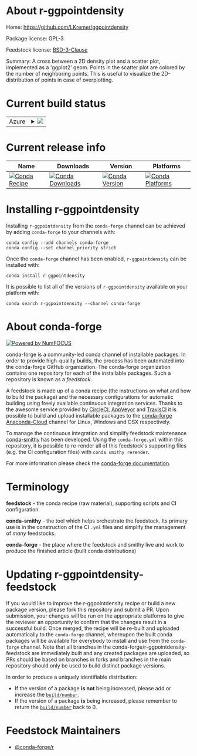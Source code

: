 About r-ggpointdensity
======================

Home: https://github.com/LKremer/ggpointdensity

Package license: GPL-3

Feedstock license: [BSD-3-Clause](https://github.com/conda-forge/r-ggpointdensity-feedstock/blob/master/LICENSE.txt)

Summary: A cross between a 2D density plot and a scatter plot, implemented as a 'ggplot2' geom. Points in the scatter plot are  colored by the number of neighboring points. This is useful to visualize the 2D-distribution of points in case of overplotting.

Current build status
====================


<table>
    
  <tr>
    <td>Azure</td>
    <td>
      <details>
        <summary>
          <a href="https://dev.azure.com/conda-forge/feedstock-builds/_build/latest?definitionId=7809&branchName=master">
            <img src="https://dev.azure.com/conda-forge/feedstock-builds/_apis/build/status/r-ggpointdensity-feedstock?branchName=master">
          </a>
        </summary>
        <table>
          <thead><tr><th>Variant</th><th>Status</th></tr></thead>
          <tbody><tr>
              <td>linux_64_r_base4.0</td>
              <td>
                <a href="https://dev.azure.com/conda-forge/feedstock-builds/_build/latest?definitionId=7809&branchName=master">
                  <img src="https://dev.azure.com/conda-forge/feedstock-builds/_apis/build/status/r-ggpointdensity-feedstock?branchName=master&jobName=linux&configuration=linux_64_r_base4.0" alt="variant">
                </a>
              </td>
            </tr><tr>
              <td>linux_64_r_base4.1</td>
              <td>
                <a href="https://dev.azure.com/conda-forge/feedstock-builds/_build/latest?definitionId=7809&branchName=master">
                  <img src="https://dev.azure.com/conda-forge/feedstock-builds/_apis/build/status/r-ggpointdensity-feedstock?branchName=master&jobName=linux&configuration=linux_64_r_base4.1" alt="variant">
                </a>
              </td>
            </tr><tr>
              <td>osx_64_r_base4.0</td>
              <td>
                <a href="https://dev.azure.com/conda-forge/feedstock-builds/_build/latest?definitionId=7809&branchName=master">
                  <img src="https://dev.azure.com/conda-forge/feedstock-builds/_apis/build/status/r-ggpointdensity-feedstock?branchName=master&jobName=osx&configuration=osx_64_r_base4.0" alt="variant">
                </a>
              </td>
            </tr><tr>
              <td>osx_64_r_base4.1</td>
              <td>
                <a href="https://dev.azure.com/conda-forge/feedstock-builds/_build/latest?definitionId=7809&branchName=master">
                  <img src="https://dev.azure.com/conda-forge/feedstock-builds/_apis/build/status/r-ggpointdensity-feedstock?branchName=master&jobName=osx&configuration=osx_64_r_base4.1" alt="variant">
                </a>
              </td>
            </tr><tr>
              <td>win_64_r_base4.0</td>
              <td>
                <a href="https://dev.azure.com/conda-forge/feedstock-builds/_build/latest?definitionId=7809&branchName=master">
                  <img src="https://dev.azure.com/conda-forge/feedstock-builds/_apis/build/status/r-ggpointdensity-feedstock?branchName=master&jobName=win&configuration=win_64_r_base4.0" alt="variant">
                </a>
              </td>
            </tr><tr>
              <td>win_64_r_base4.1</td>
              <td>
                <a href="https://dev.azure.com/conda-forge/feedstock-builds/_build/latest?definitionId=7809&branchName=master">
                  <img src="https://dev.azure.com/conda-forge/feedstock-builds/_apis/build/status/r-ggpointdensity-feedstock?branchName=master&jobName=win&configuration=win_64_r_base4.1" alt="variant">
                </a>
              </td>
            </tr>
          </tbody>
        </table>
      </details>
    </td>
  </tr>
</table>

Current release info
====================

| Name | Downloads | Version | Platforms |
| --- | --- | --- | --- |
| [![Conda Recipe](https://img.shields.io/badge/recipe-r--ggpointdensity-green.svg)](https://anaconda.org/conda-forge/r-ggpointdensity) | [![Conda Downloads](https://img.shields.io/conda/dn/conda-forge/r-ggpointdensity.svg)](https://anaconda.org/conda-forge/r-ggpointdensity) | [![Conda Version](https://img.shields.io/conda/vn/conda-forge/r-ggpointdensity.svg)](https://anaconda.org/conda-forge/r-ggpointdensity) | [![Conda Platforms](https://img.shields.io/conda/pn/conda-forge/r-ggpointdensity.svg)](https://anaconda.org/conda-forge/r-ggpointdensity) |

Installing r-ggpointdensity
===========================

Installing `r-ggpointdensity` from the `conda-forge` channel can be achieved by adding `conda-forge` to your channels with:

```
conda config --add channels conda-forge
conda config --set channel_priority strict
```

Once the `conda-forge` channel has been enabled, `r-ggpointdensity` can be installed with:

```
conda install r-ggpointdensity
```

It is possible to list all of the versions of `r-ggpointdensity` available on your platform with:

```
conda search r-ggpointdensity --channel conda-forge
```


About conda-forge
=================

[![Powered by NumFOCUS](https://img.shields.io/badge/powered%20by-NumFOCUS-orange.svg?style=flat&colorA=E1523D&colorB=007D8A)](http://numfocus.org)

conda-forge is a community-led conda channel of installable packages.
In order to provide high-quality builds, the process has been automated into the
conda-forge GitHub organization. The conda-forge organization contains one repository
for each of the installable packages. Such a repository is known as a *feedstock*.

A feedstock is made up of a conda recipe (the instructions on what and how to build
the package) and the necessary configurations for automatic building using freely
available continuous integration services. Thanks to the awesome service provided by
[CircleCI](https://circleci.com/), [AppVeyor](https://www.appveyor.com/)
and [TravisCI](https://travis-ci.com/) it is possible to build and upload installable
packages to the [conda-forge](https://anaconda.org/conda-forge)
[Anaconda-Cloud](https://anaconda.org/) channel for Linux, Windows and OSX respectively.

To manage the continuous integration and simplify feedstock maintenance
[conda-smithy](https://github.com/conda-forge/conda-smithy) has been developed.
Using the ``conda-forge.yml`` within this repository, it is possible to re-render all of
this feedstock's supporting files (e.g. the CI configuration files) with ``conda smithy rerender``.

For more information please check the [conda-forge documentation](https://conda-forge.org/docs/).

Terminology
===========

**feedstock** - the conda recipe (raw material), supporting scripts and CI configuration.

**conda-smithy** - the tool which helps orchestrate the feedstock.
                   Its primary use is in the construction of the CI ``.yml`` files
                   and simplify the management of *many* feedstocks.

**conda-forge** - the place where the feedstock and smithy live and work to
                  produce the finished article (built conda distributions)


Updating r-ggpointdensity-feedstock
===================================

If you would like to improve the r-ggpointdensity recipe or build a new
package version, please fork this repository and submit a PR. Upon submission,
your changes will be run on the appropriate platforms to give the reviewer an
opportunity to confirm that the changes result in a successful build. Once
merged, the recipe will be re-built and uploaded automatically to the
`conda-forge` channel, whereupon the built conda packages will be available for
everybody to install and use from the `conda-forge` channel.
Note that all branches in the conda-forge/r-ggpointdensity-feedstock are
immediately built and any created packages are uploaded, so PRs should be based
on branches in forks and branches in the main repository should only be used to
build distinct package versions.

In order to produce a uniquely identifiable distribution:
 * If the version of a package **is not** being increased, please add or increase
   the [``build/number``](https://docs.conda.io/projects/conda-build/en/latest/resources/define-metadata.html#build-number-and-string).
 * If the version of a package **is** being increased, please remember to return
   the [``build/number``](https://docs.conda.io/projects/conda-build/en/latest/resources/define-metadata.html#build-number-and-string)
   back to 0.

Feedstock Maintainers
=====================

* [@conda-forge/r](https://github.com/conda-forge/r/)

